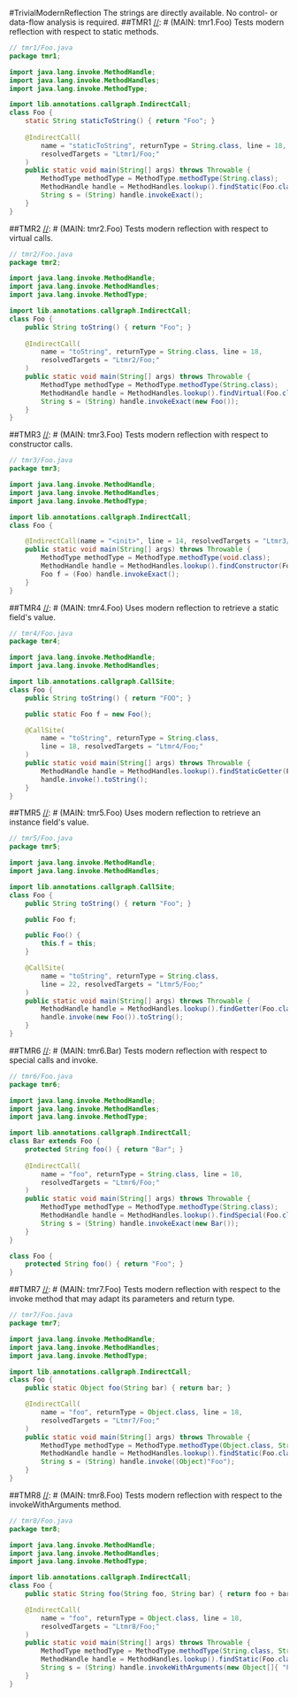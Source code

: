 #TrivialModernReflection
The strings are directly available. No control- or data-flow analysis is required.
##TMR1
[//]: # (MAIN: tmr1.Foo)
Tests modern reflection with respect to static methods.

```java
// tmr1/Foo.java
package tmr1;

import java.lang.invoke.MethodHandle;
import java.lang.invoke.MethodHandles;
import java.lang.invoke.MethodType;

import lib.annotations.callgraph.IndirectCall;
class Foo { 
    static String staticToString() { return "Foo"; }
    
    @IndirectCall(
        name = "staticToString", returnType = String.class, line = 18,
        resolvedTargets = "Ltmr1/Foo;"
    )
    public static void main(String[] args) throws Throwable {
        MethodType methodType = MethodType.methodType(String.class);
        MethodHandle handle = MethodHandles.lookup().findStatic(Foo.class, "staticToString", methodType);
        String s = (String) handle.invokeExact();
    }
}
```
[//]: # (END)

##TMR2
[//]: # (MAIN: tmr2.Foo)
Tests modern reflection with respect to virtual calls.

```java
// tmr2/Foo.java
package tmr2;

import java.lang.invoke.MethodHandle;
import java.lang.invoke.MethodHandles;
import java.lang.invoke.MethodType;

import lib.annotations.callgraph.IndirectCall;
class Foo {
    public String toString() { return "Foo"; }
    
    @IndirectCall(
        name = "toString", returnType = String.class, line = 18,
        resolvedTargets = "Ltmr2/Foo;"
    )
    public static void main(String[] args) throws Throwable {
        MethodType methodType = MethodType.methodType(String.class);
        MethodHandle handle = MethodHandles.lookup().findVirtual(Foo.class, "toString", methodType);
        String s = (String) handle.invokeExact(new Foo());
    }
}
```
[//]: # (END)

##TMR3
[//]: # (MAIN: tmr3.Foo)
Tests modern reflection with respect to constructor calls.

```java
// tmr3/Foo.java
package tmr3;

import java.lang.invoke.MethodHandle;
import java.lang.invoke.MethodHandles;
import java.lang.invoke.MethodType;

import lib.annotations.callgraph.IndirectCall;
class Foo {

    @IndirectCall(name = "<init>", line = 14, resolvedTargets = "Ltmr3/Foo;")
    public static void main(String[] args) throws Throwable {
        MethodType methodType = MethodType.methodType(void.class);
        MethodHandle handle = MethodHandles.lookup().findConstructor(Foo.class, methodType);
        Foo f = (Foo) handle.invokeExact();
    }
}
```
[//]: # (END)

##TMR4
[//]: # (MAIN: tmr4.Foo)
Uses modern reflection to retrieve a static field's value.

```java
// tmr4/Foo.java
package tmr4;

import java.lang.invoke.MethodHandle;
import java.lang.invoke.MethodHandles;

import lib.annotations.callgraph.CallSite;
class Foo {
    public String toString() { return "FOO"; }

    public static Foo f = new Foo();

    @CallSite(
        name = "toString", returnType = String.class, 
        line = 18, resolvedTargets = "Ltmr4/Foo;"
    )
    public static void main(String[] args) throws Throwable {
        MethodHandle handle = MethodHandles.lookup().findStaticGetter(Foo.class, "f", Foo.class);
        handle.invoke().toString();
    }
}

```

[//]: # (END)

##TMR5
[//]: # (MAIN: tmr5.Foo)
Uses modern reflection to retrieve an instance field's value.

```java
// tmr5/Foo.java
package tmr5;

import java.lang.invoke.MethodHandle;
import java.lang.invoke.MethodHandles;

import lib.annotations.callgraph.CallSite;
class Foo {
    public String toString() { return "Foo"; }

    public Foo f;

    public Foo() {
        this.f = this;
    }

    @CallSite(
        name = "toString", returnType = String.class, 
        line = 22, resolvedTargets = "Ltmr5/Foo;"
    )
    public static void main(String[] args) throws Throwable {
        MethodHandle handle = MethodHandles.lookup().findGetter(Foo.class, "f", Foo.class);
        handle.invoke(new Foo()).toString();
    }
}

```

[//]: # (END)

##TMR6
[//]: # (MAIN: tmr6.Bar)
Tests modern reflection with respect to special calls and invoke.

```java
// tmr6/Foo.java
package tmr6;

import java.lang.invoke.MethodHandle;
import java.lang.invoke.MethodHandles;
import java.lang.invoke.MethodType;

import lib.annotations.callgraph.IndirectCall;
class Bar extends Foo {
    protected String foo() { return "Bar"; }
    
    @IndirectCall(
        name = "foo", returnType = String.class, line = 18,
        resolvedTargets = "Ltmr6/Foo;"
    )
    public static void main(String[] args) throws Throwable {
        MethodType methodType = MethodType.methodType(String.class);
        MethodHandle handle = MethodHandles.lookup().findSpecial(Foo.class, "foo", methodType, Bar.class);
        String s = (String) handle.invokeExact(new Bar());
    }
}

class Foo {
    protected String foo() { return "Foo"; }
}
```
[//]: # (END)

##TMR7
[//]: # (MAIN: tmr7.Foo)
Tests modern reflection with respect to the invoke method that may
adapt its parameters and return type.

```java
// tmr7/Foo.java
package tmr7;

import java.lang.invoke.MethodHandle;
import java.lang.invoke.MethodHandles;
import java.lang.invoke.MethodType;

import lib.annotations.callgraph.IndirectCall;
class Foo {
    public static Object foo(String bar) { return bar; }

    @IndirectCall(
        name = "foo", returnType = Object.class, line = 18,
        resolvedTargets = "Ltmr7/Foo;"
    )
    public static void main(String[] args) throws Throwable {
        MethodType methodType = MethodType.methodType(Object.class, String.class);
        MethodHandle handle = MethodHandles.lookup().findStatic(Foo.class, "foo", methodType);
        String s = (String) handle.invoke((Object)"Foo");
    }
}
```
[//]: # (END)

##TMR8
[//]: # (MAIN: tmr8.Foo)
Tests modern reflection with respect to the invokeWithArguments method.

```java
// tmr8/Foo.java
package tmr8;

import java.lang.invoke.MethodHandle;
import java.lang.invoke.MethodHandles;
import java.lang.invoke.MethodType;

import lib.annotations.callgraph.IndirectCall;
class Foo {
    public static String foo(String foo, String bar) { return foo + bar; }

    @IndirectCall(
        name = "foo", returnType = Object.class, line = 18,
        resolvedTargets = "Ltmr8/Foo;"
    )
    public static void main(String[] args) throws Throwable {
        MethodType methodType = MethodType.methodType(String.class, String.class, String.class);
        MethodHandle handle = MethodHandles.lookup().findStatic(Foo.class, "foo", methodType);
        String s = (String) handle.invokeWithArguments(new Object[]{ "Foo", "Bar" });
    }
}
```
[//]: # (END)